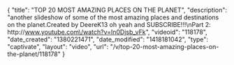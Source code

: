 {
    "title": "TOP 20 MOST AMAZING PLACES ON THE PLANET",
    "description": "another slideshow of some of the most amazing places and destinations on the planet.Created by DeereK13 oh yeah and SUBSCRIBE!!!\nPart 2: http:\/\/www.youtube.com\/watch?v=In0Djsb_vFk",
    "videoid": "118178",
    "date_created": "1380221471",
    "date_modified": "1418181042",
    "type": "captivate",
    "layout": "video",
    "url": "\/v\/top-20-most-amazing-places-on-the-planet\/118178"
}